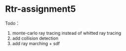 # Rtr-assignment5

Todo：

1. monte-carlo ray tracing instead of whitted ray tracing
2. add collision detection
3. add ray marching + sdf